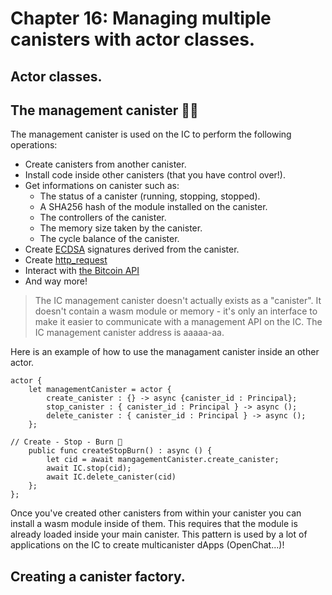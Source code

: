 # Chapter 16: Managing multiple canisters with actor classes.
## Actor classes.
## The management canister 👨‍💼
The management canister is used on the IC to perform the following operations:
- Create canisters from another canister.
- Install code inside other canisters (that you have control over!).
- Get informations on canister such as:
    - The status of a canister (running, stopping, stopped).
    - A SHA256 hash of the module installed on the canister.
    - The controllers of the canister.
    - The memory size taken by the canister.
    - The cycle balance of the canister.
- Create [ECDSA](https://internetcomputer.org/docs/current/references/ic-interface-spec#ic-sign_with_ecdsa) signatures derived from the canister.
- Create [http_request](https://internetcomputer.org/docs/current/references/ic-interface-spec#ic-sign_with_ecdsa) 
- Interact with [the Bitcoin API](https://internetcomputer.org/docs/current/references/ic-interface-spec#ic-bitcoin-api)
- And way more! 

> The IC management canister doesn't actually exists as a "canister". It doesn't contain a wasm module or memory - it's only an interface to make it easier to communicate with a management API on the IC. The IC management canister address is aaaaa-aa.  

Here is an example of how to use the managament canister inside an other actor.
```motoko
actor {
    let managementCanister = actor {
        create_canister : {} -> async {canister_id : Principal};
        stop_canister : { canister_id : Principal } -> async ();
        delete_canister : { canister_id : Principal } -> async ();
    };

// Create - Stop - Burn 🥲
    public func createStopBurn() : async () {
        let cid = await mangagementCanister.create_canister;
        await IC.stop(cid);
        await IC.delete_canister(cid) 
    };
};
```

Once you've created other canisters from within your canister you can install a wasm module inside of them. This requires that the module is already loaded inside your main canister. This pattern is used by a lot of applications on the IC to create multicanister dApps (OpenChat...)! 
## Creating a canister factory.